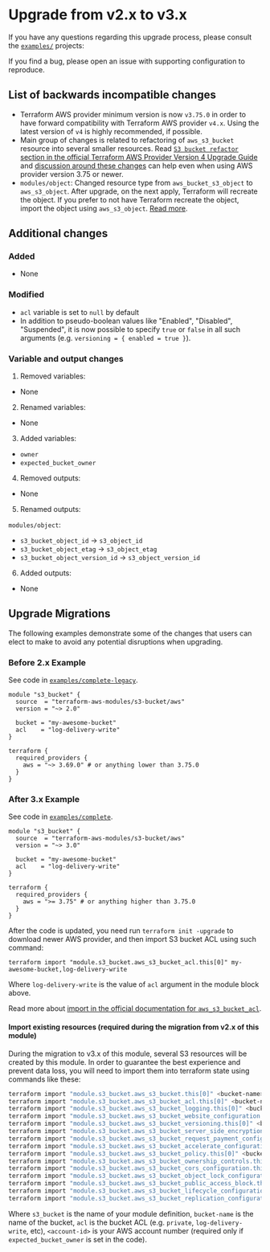 # Upgrade from v2.x to v3.x

If you have any questions regarding this upgrade process, please consult the [`examples/`](https://github.com/terraform-aws-modules/terraform-aws-s3-bucket/tree/master/examples) projects:

If you find a bug, please open an issue with supporting configuration to reproduce.

## List of backwards incompatible changes

- Terraform AWS provider minimum version is now `v3.75.0` in order to have forward compatibility with Terraform AWS provider `v4.x`. Using the latest version of `v4` is highly recommended, if possible.
- Main group of changes is related to refactoring of `aws_s3_bucket` resource into several smaller resources. Read [`S3 bucket refactor` section in the official Terraform AWS Provider Version 4 Upgrade Guide](https://registry.terraform.io/providers/hashicorp/aws/latest/docs/guides/version-4-upgrade#s3-bucket-refactor) and [discussion around these changes](https://github.com/hashicorp/terraform-provider-aws/issues/23106) can help even when using AWS provider version 3.75 or newer.
- `modules/object`: Changed resource type from `aws_bucket_s3_object` to `aws_s3_object`. After upgrade, on the next apply, Terraform will recreate the object. If you prefer to not have Terraform recreate the object, import the object using `aws_s3_object`. [Read more](https://registry.terraform.io/providers/hashicorp/aws/latest/docs/resources/s3_bucket_object#import).

## Additional changes

### Added

- None

### Modified

- `acl` variable is set to `null` by default
- In addition to pseudo-boolean values like "Enabled", "Disabled", "Suspended", it is now possible to specify `true` or `false` in all such arguments (e.g. `versioning = { enabled = true }`).

### Variable and output changes

1. Removed variables:

  - None

2. Renamed variables:

  - None

3. Added variables:

  - `owner`
  - `expected_bucket_owner`

4. Removed outputs:

  - None

5. Renamed outputs:

`modules/object`:

  - `s3_bucket_object_id` -> `s3_object_id`
  - `s3_bucket_object_etag` -> `s3_object_etag`
  - `s3_bucket_object_version_id` -> `s3_object_version_id`

6. Added outputs:

  - None

## Upgrade Migrations

The following examples demonstrate some of the changes that users can elect to make to avoid any potential disruptions when upgrading.

### Before 2.x Example

See code in [`examples/complete-legacy`](https://github.com/terraform-aws-modules/terraform-aws-s3-bucket/tree/master/examples/complete-legacy).

```hcl
module "s3_bucket" {
  source  = "terraform-aws-modules/s3-bucket/aws"
  version = "~> 2.0"

  bucket = "my-awesome-bucket"
  acl    = "log-delivery-write"
}

terraform {
  required_providers {
    aws = "~> 3.69.0" # or anything lower than 3.75.0
  }
}
```

### After 3.x Example

See code in [`examples/complete`](https://github.com/terraform-aws-modules/terraform-aws-s3-bucket/tree/master/examples/complete).

```hcl
module "s3_bucket" {
  source  = "terraform-aws-modules/s3-bucket/aws"
  version = "~> 3.0"

  bucket = "my-awesome-bucket"
  acl    = "log-delivery-write"
}

terraform {
  required_providers {
    aws = ">= 3.75" # or anything higher than 3.75.0
  }
}
```

After the code is updated, you need run `terraform init -upgrade` to download newer AWS provider, and then import S3 bucket ACL using such command:

```
terraform import "module.s3_bucket.aws_s3_bucket_acl.this[0]" my-awesome-bucket,log-delivery-write
```

Where `log-delivery-write` is the value of `acl` argument in the module block above.

Read more about [import in the official documentation for `aws_s3_bucket_acl`](https://registry.terraform.io/providers/hashicorp/aws/latest/docs/resources/s3_bucket_acl#import).

#### Import existing resources (required during the migration from v2.x of this module)

During the migration to v3.x of this module, several S3 resources will be created by this module. In order to guarantee the best experience and prevent data loss, you will need to import them into terraform state using commands like these:

```bash
terraform import "module.s3_bucket.aws_s3_bucket.this[0]" <bucket-name>
terraform import "module.s3_bucket.aws_s3_bucket_acl.this[0]" <bucket-name>,<acl>
terraform import "module.s3_bucket.aws_s3_bucket_logging.this[0]" <bucket-name>
terraform import "module.s3_bucket.aws_s3_bucket_website_configuration.this[0]" <bucket-name>,<account-id>
terraform import "module.s3_bucket.aws_s3_bucket_versioning.this[0]" <bucket-name>,<account-id>
terraform import "module.s3_bucket.aws_s3_bucket_server_side_encryption_configuration.this[0]" <bucket-name>,<account-id>
terraform import "module.s3_bucket.aws_s3_bucket_request_payment_configuration.this[0]" <bucket-name>,<account-id>
terraform import "module.s3_bucket.aws_s3_bucket_accelerate_configuration.this[0]" <bucket-name>,<account-id>
terraform import "module.s3_bucket.aws_s3_bucket_policy.this[0]" <bucket-name>
terraform import "module.s3_bucket.aws_s3_bucket_ownership_controls.this[0]" <bucket-name>
terraform import "module.s3_bucket.aws_s3_bucket_cors_configuration.this[0]" <bucket-name>,<account-id>
terraform import "module.s3_bucket.aws_s3_bucket_object_lock_configuration.this[0]" <bucket-name>,<account-id>
terraform import "module.s3_bucket.aws_s3_bucket_public_access_block.this[0]" <bucket-name>
terraform import "module.s3_bucket.aws_s3_bucket_lifecycle_configuration.this[0]" <bucket-name>,<account-id>
terraform import "module.s3_bucket.aws_s3_bucket_replication_configuration.this[0]" <bucket-name>
```

Where `s3_bucket` is the name of your module definition, `bucket-name` is the name of the bucket, `acl` is the bucket ACL (e.g. `private`, `log-delivery-write`, etc), `<account-id>` is your AWS account number (required only if `expected_bucket_owner` is set in the code).
